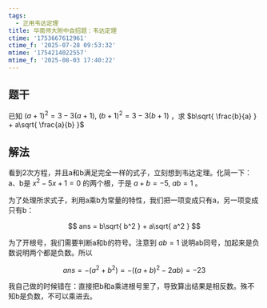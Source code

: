```yaml
---
tags:
  - 正用韦达定理
title: 华南师大附中自招题：韦达定理
ctime: '1753667612961'
ctime_f: '2025-07-28 09:53:32'
mtime: '1754214022557'
mtime_f: '2025-08-03 17:40:22'
---
```

## 题干

已知 $(a+1)^2=3-3(a+1),\ (b+1)^2=3-3(b+1)$ ，求  $b\sqrt{ \frac{b}{a} } + a\sqrt{ \frac{a}{b} }$

## 解法

看到2次方程，并且a和b满足完全一样的式子，立刻想到韦达定理。化简一下：a、b是 $x^2-5x+1 =0$ 的两个根，于是 $a+b=-5,\ ab=1$ 。

为了处理所求式子，利用a乘b为常量的特性，我们把一项变成只有a，另一项变成只有b：

$$
ans = b\sqrt{ b^2 } + a\sqrt{ a^2 }
$$

为了开根号，我们需要判断a和b的符号。注意到 $ab=1$ 说明ab同号，加起来是负数说明两个都是负数。所以

$$
ans = -(a^2+b^2)= -((a+b)^2-2ab) = -23
$$

我自己做的时候错在：直接把b和a乘进根号里了，导致算出结果是相反数。殊不知b是负数，不可以乘进去。
